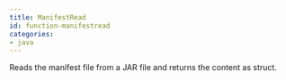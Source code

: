 ```yaml
---
title: ManifestRead
id: function-manifestread
categories:
- java
---
```


Reads the manifest file from a JAR file and returns the content as struct.
